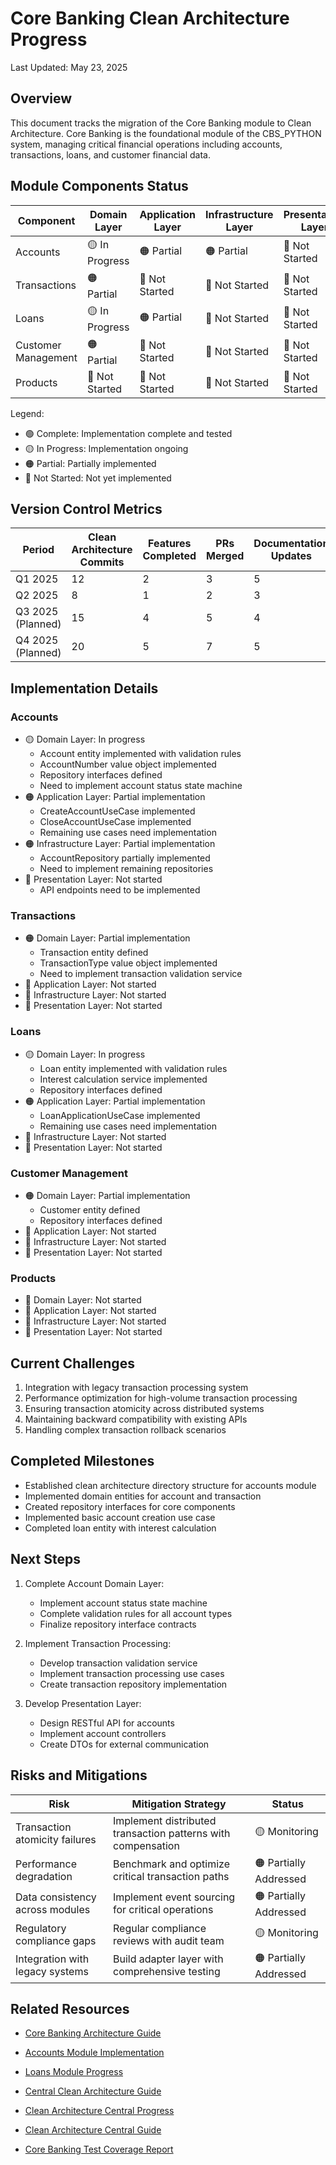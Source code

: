 # Core Banking Clean Architecture Progress

Last Updated: May 23, 2025

## Overview

This document tracks the migration of the Core Banking module to Clean Architecture. Core Banking is the foundational module of the CBS_PYTHON system, managing critical financial operations including accounts, transactions, loans, and customer financial data.

## Module Components Status

| Component | Domain Layer | Application Layer | Infrastructure Layer | Presentation Layer | Overall |
|-----------|--------------|-------------------|----------------------|-------------------|---------|
| Accounts | 🟡 In Progress | 🟠 Partial | 🟠 Partial | 🔴 Not Started | 🟠 Partial |
| Transactions | 🟠 Partial | 🔴 Not Started | 🔴 Not Started | 🔴 Not Started | 🟠 Partial |
| Loans | 🟡 In Progress | 🟠 Partial | 🔴 Not Started | 🔴 Not Started | 🟠 Partial |
| Customer Management | 🟠 Partial | 🔴 Not Started | 🔴 Not Started | 🔴 Not Started | 🟠 Partial |
| Products | 🔴 Not Started | 🔴 Not Started | 🔴 Not Started | 🔴 Not Started | 🔴 Not Started |

Legend:
- 🟢 Complete: Implementation complete and tested
- 🟡 In Progress: Implementation ongoing
- 🟠 Partial: Partially implemented
- 🔴 Not Started: Not yet implemented

## Version Control Metrics

| Period | Clean Architecture Commits | Features Completed | PRs Merged | Documentation Updates |
|--------|----------------------------|-------------------|------------|----------------------|
| Q1 2025 | 12 | 2 | 3 | 5 |
| Q2 2025 | 8 | 1 | 2 | 3 |
| Q3 2025 (Planned) | 15 | 4 | 5 | 4 |
| Q4 2025 (Planned) | 20 | 5 | 7 | 5 |

## Implementation Details

### Accounts
- 🟡 Domain Layer: In progress
  - Account entity implemented with validation rules
  - AccountNumber value object implemented
  - Repository interfaces defined
  - Need to implement account status state machine
- 🟠 Application Layer: Partial implementation
  - CreateAccountUseCase implemented
  - CloseAccountUseCase implemented
  - Remaining use cases need implementation
- 🟠 Infrastructure Layer: Partial implementation
  - AccountRepository partially implemented
  - Need to implement remaining repositories
- 🔴 Presentation Layer: Not started
  - API endpoints need to be implemented

### Transactions
- 🟠 Domain Layer: Partial implementation
  - Transaction entity defined
  - TransactionType value object implemented
  - Need to implement transaction validation service
- 🔴 Application Layer: Not started
- 🔴 Infrastructure Layer: Not started
- 🔴 Presentation Layer: Not started

### Loans
- 🟡 Domain Layer: In progress
  - Loan entity implemented with validation rules
  - Interest calculation service implemented
  - Repository interfaces defined
- 🟠 Application Layer: Partial implementation
  - LoanApplicationUseCase implemented
  - Remaining use cases need implementation
- 🔴 Infrastructure Layer: Not started
- 🔴 Presentation Layer: Not started

### Customer Management
- 🟠 Domain Layer: Partial implementation
  - Customer entity defined
  - Repository interfaces defined
- 🔴 Application Layer: Not started
- 🔴 Infrastructure Layer: Not started
- 🔴 Presentation Layer: Not started

### Products
- 🔴 Domain Layer: Not started
- 🔴 Application Layer: Not started
- 🔴 Infrastructure Layer: Not started
- 🔴 Presentation Layer: Not started

## Current Challenges

1. Integration with legacy transaction processing system
2. Performance optimization for high-volume transaction processing
3. Ensuring transaction atomicity across distributed systems
4. Maintaining backward compatibility with existing APIs
5. Handling complex transaction rollback scenarios

## Completed Milestones

- Established clean architecture directory structure for accounts module
- Implemented domain entities for account and transaction
- Created repository interfaces for core components
- Implemented basic account creation use case
- Completed loan entity with interest calculation

## Next Steps
1. Complete Account Domain Layer:
   - Implement account status state machine
   - Complete validation rules for all account types
   - Finalize repository interface contracts

2. Implement Transaction Processing:
   - Develop transaction validation service
   - Implement transaction processing use cases
   - Create transaction repository implementation

3. Develop Presentation Layer:
   - Design RESTful API for accounts
   - Implement account controllers
   - Create DTOs for external communication

## Risks and Mitigations

| Risk | Mitigation Strategy | Status |
|------|---------------------|--------|
| Transaction atomicity failures | Implement distributed transaction patterns with compensation | 🟡 Monitoring |
| Performance degradation | Benchmark and optimize critical transaction paths | 🟠 Partially Addressed |
| Data consistency across modules | Implement event sourcing for critical operations | 🟠 Partially Addressed |
| Regulatory compliance gaps | Regular compliance reviews with audit team | 🟡 Monitoring |
| Integration with legacy systems | Build adapter layer with comprehensive testing | 🟠 Partially Addressed |

## Related Resources

- [Core Banking Architecture Guide](./CLEAN_ARCHITECTURE_GUIDE.md)
- [Accounts Module Implementation](./accounts/CLEAN_ARCHITECTURE_IMPLEMENTATION.md)
- [Loans Module Progress](./loans/CLEAN_ARCHITECTURE_PROGRESS.md)
- [Central Clean Architecture Guide](../Documentation/architecture/CLEAN_ARCHITECTURE_CENTRAL_GUIDE.md)

- [Clean Architecture Central Progress](../../Documentation/architecture/CLEAN_ARCHITECTURE_CENTRAL_PROGRESS.md)
- [Clean Architecture Central Guide](../../Documentation/architecture/CLEAN_ARCHITECTURE_CENTRAL_GUIDE.md)
- [Core Banking Test Coverage Report](./tests/COVERAGE_REPORT.md)
